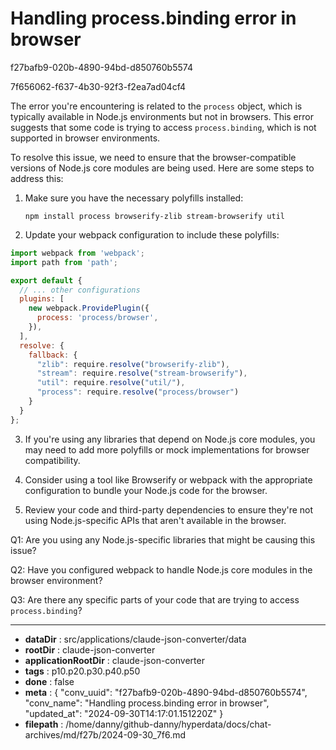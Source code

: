 # Handling process.binding error in browser

f27bafb9-020b-4890-94bd-d850760b5574

7f656062-f637-4b30-92f3-f2ea7ad04cf4

 The error you're encountering is related to the `process` object, which is typically available in Node.js environments but not in browsers. This error suggests that some code is trying to access `process.binding`, which is not supported in browser environments.

To resolve this issue, we need to ensure that the browser-compatible versions of Node.js core modules are being used. Here are some steps to address this:

1. Make sure you have the necessary polyfills installed:
   ```
   npm install process browserify-zlib stream-browserify util
   ```

2. Update your webpack configuration to include these polyfills:

```javascript
import webpack from 'webpack';
import path from 'path';

export default {
  // ... other configurations
  plugins: [
    new webpack.ProvidePlugin({
      process: 'process/browser',
    }),
  ],
  resolve: {
    fallback: {
      "zlib": require.resolve("browserify-zlib"),
      "stream": require.resolve("stream-browserify"),
      "util": require.resolve("util/"),
      "process": require.resolve("process/browser")
    }
  }
};
```

3. If you're using any libraries that depend on Node.js core modules, you may need to add more polyfills or mock implementations for browser compatibility.

4. Consider using a tool like Browserify or webpack with the appropriate configuration to bundle your Node.js code for the browser.

5. Review your code and third-party dependencies to ensure they're not using Node.js-specific APIs that aren't available in the browser.

Q1: Are you using any Node.js-specific libraries that might be causing this issue?

Q2: Have you configured webpack to handle Node.js core modules in the browser environment?

Q3: Are there any specific parts of your code that are trying to access `process.binding`?

---

* **dataDir** : src/applications/claude-json-converter/data
* **rootDir** : claude-json-converter
* **applicationRootDir** : claude-json-converter
* **tags** : p10.p20.p30.p40.p50
* **done** : false
* **meta** : {
  "conv_uuid": "f27bafb9-020b-4890-94bd-d850760b5574",
  "conv_name": "Handling process.binding error in browser",
  "updated_at": "2024-09-30T14:17:01.151220Z"
}
* **filepath** : /home/danny/github-danny/hyperdata/docs/chat-archives/md/f27b/2024-09-30_7f6.md